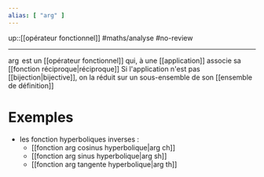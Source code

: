 ```yaml
---
alias: [ "arg" ]
---
```

up::[[opérateur fonctionnel]]
#maths/analyse #no-review 

----
$\arg$ est un [[opérateur fonctionnel]] qui, à une [[application]] associe sa [[fonction réciproque|réciproque]]
Si l'application n'est pas [[bijection|bijective]], on la réduit sur un sous-ensemble de son [[ensemble de définition]]

# Exemples
 - les fonction hyperboliques inverses :
     - [[fonction arg cosinus hyperbolique|arg ch]]
     - [[fonction arg sinus hyperbolique|arg sh]]
     - [[fonction arg tangente hyperbolique|arg th]]


